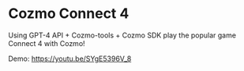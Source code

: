 # Cozmo Connect 4

Using GPT-4 API + Cozmo-tools + Cozmo SDK play the popular game Connect 4 with Cozmo!

Demo: https://youtu.be/SYgE5396V_8
